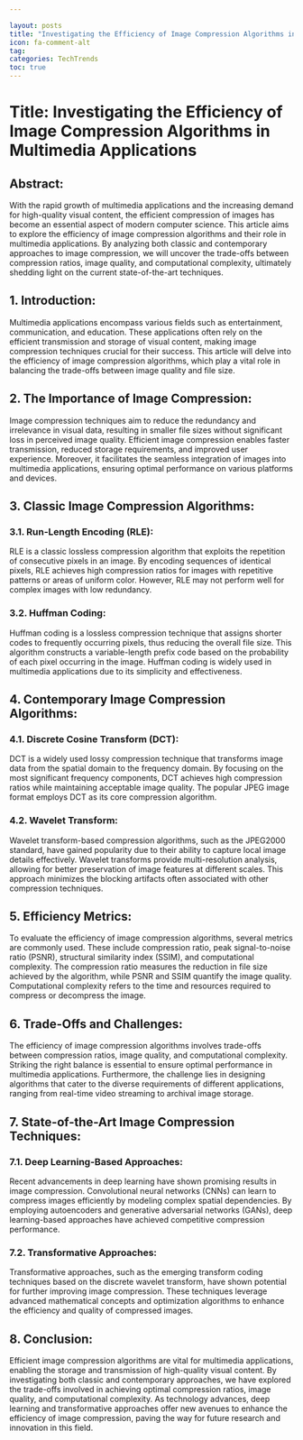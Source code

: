 ```yaml
---

layout: posts
title: "Investigating the Efficiency of Image Compression Algorithms in Multimedia Applications"
icon: fa-comment-alt
tag:      
categories: TechTrends
toc: true
---
```




# Title: Investigating the Efficiency of Image Compression Algorithms in Multimedia Applications

## Abstract:
With the rapid growth of multimedia applications and the increasing demand for high-quality visual content, the efficient compression of images has become an essential aspect of modern computer science. This article aims to explore the efficiency of image compression algorithms and their role in multimedia applications. By analyzing both classic and contemporary approaches to image compression, we will uncover the trade-offs between compression ratios, image quality, and computational complexity, ultimately shedding light on the current state-of-the-art techniques.

## 1. Introduction:
Multimedia applications encompass various fields such as entertainment, communication, and education. These applications often rely on the efficient transmission and storage of visual content, making image compression techniques crucial for their success. This article will delve into the efficiency of image compression algorithms, which play a vital role in balancing the trade-offs between image quality and file size.

## 2. The Importance of Image Compression:
Image compression techniques aim to reduce the redundancy and irrelevance in visual data, resulting in smaller file sizes without significant loss in perceived image quality. Efficient image compression enables faster transmission, reduced storage requirements, and improved user experience. Moreover, it facilitates the seamless integration of images into multimedia applications, ensuring optimal performance on various platforms and devices.

## 3. Classic Image Compression Algorithms:
### 3.1. Run-Length Encoding (RLE):
RLE is a classic lossless compression algorithm that exploits the repetition of consecutive pixels in an image. By encoding sequences of identical pixels, RLE achieves high compression ratios for images with repetitive patterns or areas of uniform color. However, RLE may not perform well for complex images with low redundancy.

### 3.2. Huffman Coding:
Huffman coding is a lossless compression technique that assigns shorter codes to frequently occurring pixels, thus reducing the overall file size. This algorithm constructs a variable-length prefix code based on the probability of each pixel occurring in the image. Huffman coding is widely used in multimedia applications due to its simplicity and effectiveness.

## 4. Contemporary Image Compression Algorithms:
### 4.1. Discrete Cosine Transform (DCT):
DCT is a widely used lossy compression technique that transforms image data from the spatial domain to the frequency domain. By focusing on the most significant frequency components, DCT achieves high compression ratios while maintaining acceptable image quality. The popular JPEG image format employs DCT as its core compression algorithm.

### 4.2. Wavelet Transform:
Wavelet transform-based compression algorithms, such as the JPEG2000 standard, have gained popularity due to their ability to capture local image details effectively. Wavelet transforms provide multi-resolution analysis, allowing for better preservation of image features at different scales. This approach minimizes the blocking artifacts often associated with other compression techniques.

## 5. Efficiency Metrics:
To evaluate the efficiency of image compression algorithms, several metrics are commonly used. These include compression ratio, peak signal-to-noise ratio (PSNR), structural similarity index (SSIM), and computational complexity. The compression ratio measures the reduction in file size achieved by the algorithm, while PSNR and SSIM quantify the image quality. Computational complexity refers to the time and resources required to compress or decompress the image.

## 6. Trade-Offs and Challenges:
The efficiency of image compression algorithms involves trade-offs between compression ratios, image quality, and computational complexity. Striking the right balance is essential to ensure optimal performance in multimedia applications. Furthermore, the challenge lies in designing algorithms that cater to the diverse requirements of different applications, ranging from real-time video streaming to archival image storage.

## 7. State-of-the-Art Image Compression Techniques:
### 7.1. Deep Learning-Based Approaches:
Recent advancements in deep learning have shown promising results in image compression. Convolutional neural networks (CNNs) can learn to compress images efficiently by modeling complex spatial dependencies. By employing autoencoders and generative adversarial networks (GANs), deep learning-based approaches have achieved competitive compression performance.

### 7.2. Transformative Approaches:
Transformative approaches, such as the emerging transform coding techniques based on the discrete wavelet transform, have shown potential for further improving image compression. These techniques leverage advanced mathematical concepts and optimization algorithms to enhance the efficiency and quality of compressed images.

## 8. Conclusion:
Efficient image compression algorithms are vital for multimedia applications, enabling the storage and transmission of high-quality visual content. By investigating both classic and contemporary approaches, we have explored the trade-offs involved in achieving optimal compression ratios, image quality, and computational complexity. As technology advances, deep learning and transformative approaches offer new avenues to enhance the efficiency of image compression, paving the way for future research and innovation in this field.